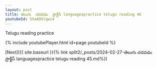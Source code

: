 ```yaml
---
layout: post
title: తెలుగు  చదవడం  ప్రాక్టీస్ languagespractice telugu reading 46
youtubeId: SVaADXlqwc4
---
```

 
 
Telugu reading practice
 
 
 
 
 


{% include youtubePlayer.html id=page.youtubeId %}
 
[Next]({{ site.baseurl }}{% link  split2/_posts/2024-02-27-తెలుగు  చదవడం  ప్రాక్టీస్ languagespractice telugu reading 45.md%})
 
